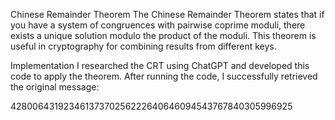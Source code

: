 Chinese Remainder Theorem
The Chinese Remainder Theorem states that if you have a system of congruences with pairwise coprime moduli, there exists a unique solution modulo the product of the moduli. This theorem is useful in cryptography for combining results from different keys.

Implementation
I researched the CRT using ChatGPT and developed this code to apply the theorem. After running the code, I successfully retrieved the original message:

 42800643192346137370256222640646094543767840305996925

